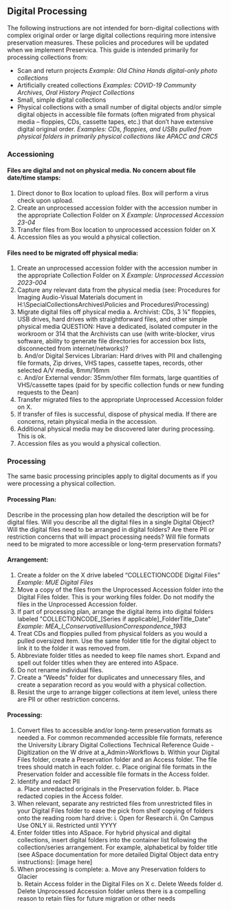 ## Digital Processing

The following instructions are not intended for born-digital collections with complex original order or large digital collections requiring more intensive preservation measures. These policies and procedures will be updated when we implement Preservica. This guide is intended primarily for processing collections from:
- Scan and return projects *Example: Old China Hands digital-only photo collections*
- Artificially created collections *Examples: COVID-19 Community Archives, Oral History Project Collections*
- Small, simple digital collections
- Physical collections with a small number of digital objects and/or simple digital objects in accessible file formats (often migrated from physical media – floppies, CDs, cassette tapes, etc.) that don’t have extensive digital original order. *Examples: CDs, floppies, and USBs pulled from physical folders in primarily physical collections like APACC and CRC5*
 
### Accessioning

#### Files are digital and not on physical media. No concern about file date/time stamps: 
1.	Direct donor to Box location to upload files. Box will perform a virus check upon upload.     
2.	Create an unprocessed accession folder with the accession number in the appropriate Collection Folder on X *Example: Unprocessed Accession 23-04*
3.	Transfer files from Box location to unprocessed accession folder on X
4.	Accession files as you would a physical collection.

#### Files need to be migrated off physical media:
1.	Create an unprocessed accession folder with the accession number in the appropriate Collection Folder on X *Example: Unprocessed Accession 2023-004*
2.	Capture any relevant data from the physical media (see: Procedures for Imaging Audio-Visual Materials document in H:\SpecialCollectionsArchives\Policies and Procedures\Processing)
3.	Migrate digital files off physical media
  a.	Archivist: CDs, 3 ¼” floppies, USB drives, hard drives with straightforward files, and other simple physical media QUESTION: Have a dedicated, isolated computer in the workroom or 314 that the Archivists can use (with write-blocker, virus software, ability to generate file directories for accession box lists, disconnected from internet/networks)?    
  b.	And/or Digital Services Librarian: Hard drives with PII and challenging file formats, Zip drives, VHS tapes, cassette tapes, records, other selected A/V media, 8mm/16mm   
  c.	And/or External vendor: 35mm/other film formats, large quantities of VHS/cassette tapes (paid for by specific collection funds or new funding requests to the Dean)
4.	Transfer migrated files to the appropriate Unprocessed Accession folder on X.
5.	If transfer of files is successful, dispose of physical media. If there are concerns, retain physical media in the accession. 
6.	Additional physical media may be discovered later during processing. This is ok.
7.	Accession files as you would a physical collection.

### Processing

The same basic processing principles apply to digital documents as if you were processing a physical collection.

#### Processing Plan:
Describe in the processing plan how detailed the description will be for digital files. Will you describe all the digital files in a single Digital Object? Will the digital files need to be arranged in digital folders? Are there PII or restriction concerns that will impact processing needs? Will file formats need to be migrated to more accessible or long-term preservation formats?  

#### Arrangement:
1.	Create a folder on the X drive labeled “COLLECTIONCODE Digital Files” *Example: MUE Digital Files* 
2.	Move a copy of the files from the Unprocessed Accession folder into the Digital Files folder. This is your working files folder. Do not modify the files in the Unprocessed Accession folder.
3.	If part of processing plan, arrange the digital items into digital folders labeled "COLLECTIONCODE_[Series if applicable]_FolderTitle_Date" *Example: MEA_I_ConservativeIllusionCorrespondence_1983*
4.	Treat CDs and floppies pulled from physical folders as you would a pulled oversized item. Use the same folder title for the digital object to link it to the folder it was removed from.
5.	Abbreviate folder titles as needed to keep file names short. Expand and spell out folder titles when they are entered into ASpace.   
6.	Do not rename individual files.
7.	Create a “Weeds” folder for duplicates and unnecessary files, and create a separation record as you would with a physical collection. 
8.	Resist the urge to arrange bigger collections at item level, unless there are PII or other restriction concerns. 

#### Processing:
1.	Convert files to accessible and/or long-term preservation formats as needed
  a.	For common recommended accessible file formats, reference the University Library Digital Collections Technical Reference Guide - Digitization on the W drive at a_Admin>Workflows
  b.	Within your Digital Files folder, create a Preservation folder and an Access folder. The file trees should match in each folder.
  c.	Place original file formats in the Preservation folder and accessible file formats in the Access folder.
2.	Identify and redact PII  
  a.	Place unredacted originals in the Preservation folder.
  b.	Place redacted copies in the Access folder.
3.	When relevant, separate any restricted files from unrestricted files in your Digital Files folder to ease the pick from shelf copying of folders onto the reading room hard drive:
i.	Open for Research 
ii.	On Campus Use ONLY
iii.	Restricted until YYYY
4.	Enter folder titles into ASpace. For hybrid physical and digital collections, insert digital folders into the container list following the collection/series arrangement. For example, alphabetical by folder title (see ASpace documentation for more detailed Digital Object data entry instructions): 
 [image here]
5.	When processing is complete:
  a.	Move any Preservation folders to Glacier  
  b.	Retain Access folder in the Digital Files on X
  c.	Delete Weeds folder
  d.	Delete Unprocessed Accession folder unless there is a compelling reason to retain files for future migration or other needs
 



